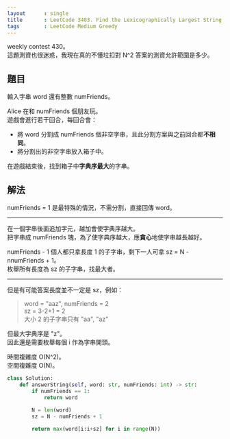 ```yaml
---
layout      : single
title       : LeetCode 3403. Find the Lexicographically Largest String From the Box I
tags        : LeetCode Medium Greedy
---
```

weekly contest 430。  
這題測資也很迷惑，我現在真的不懂垃扣對 N^2 答案的測資允許範圍是多少。  

## 題目

輸入字串 word 還有整數 numFriends。  

Alice 在和 numFriends 個朋友玩。  
遊戲會進行若干回合，每回合會：  

- 將 word 分割成 numFriends 個非空字串，且此分割方案與之前回合都**不相同**。  
- 將分割出的非空字串放入箱子中。  

在遊戲結束後，找到箱子中**字典序最大**的字串。  

## 解法

numFriends = 1 是最特殊的情況，不需分割，直接回傳 word。  

---

在一個字串後面追加字元，越加會使字典序越大。  
把字串成 numFriends 塊，為了使字典序越大，應**貪心**地使字串越長越好。

numFriends - 1 個人都只拿長度 1 的子字串，剩下一人可拿 sz =  N - nnumFriends + 1。  
枚舉所有長度為 sz 的子字串，找最大者。  

---

但是有可能答案長度並不一定是 sz，例如：  
> word = "aaz", numFriends = 2  
> sz = 3-2+1 = 2  
> 大小 2 的子字串只有 "aa", "az"  

但最大字典序是 "z"。  
因此還是需要枚舉每個 i 作為字串開頭。  

時間複雜度 O(N^2)。  
空間複雜度 O(N)。  

```python
class Solution:
    def answerString(self, word: str, numFriends: int) -> str:
        if numFriends == 1:
            return word
            
        N = len(word)
        sz = N - numFriends + 1

        return max(word[i:i+sz] for i in range(N))
```
